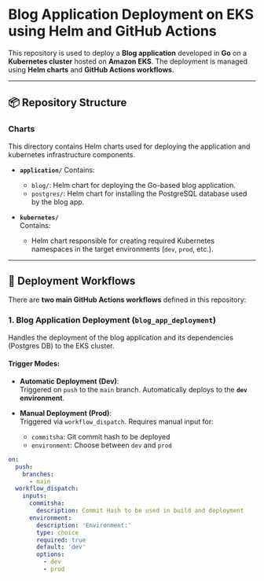 # Blog Application Deployment on EKS using Helm and GitHub Actions

This repository is used to deploy a **Blog application** developed in **Go** on a **Kubernetes cluster** hosted on **Amazon EKS**. The deployment is managed using **Helm charts** and **GitHub Actions workflows**.

---

## 📦 Repository Structure

### Charts
This directory contains Helm charts used for deploying the application and kubernetes infrastructure components.

- **`application/`**
  Contains:
  - `blog/`: Helm chart for deploying the Go-based blog application.
  - `postgres/`: Helm chart for installing the PostgreSQL database used by the blog app.

- **`kubernetes/`**  
  Contains:
  - Helm chart responsible for creating required Kubernetes namespaces in the target environments (`dev`, `prod`, etc.).

---

## 🚀 Deployment Workflows

There are **two main GitHub Actions workflows** defined in this repository:

### 1. **Blog Application Deployment (`blog_app_deployment`)**

Handles the deployment of the blog application and its dependencies (Postgres DB) to the EKS cluster.

#### Trigger Modes:
- **Automatic Deployment (Dev)**:  
  Triggered on `push` to the `main` branch. Automatically deploys to the **`dev` environment**.
  
- **Manual Deployment (Prod)**:  
  Triggered via `workflow_dispatch`. Requires manual input for:
  - `commitsha`: Git commit hash to be deployed
  - `environment`: Choose between `dev` and `prod`

```yaml
on:
  push:
    branches:
      - main
  workflow_dispatch:
    inputs:
      commitsha:
        description: Commit Hash to be used in build and deployment
      environment:
        description: 'Environment:'
        type: choice
        required: true
        default: 'dev'
        options:
          - dev
          - prod
